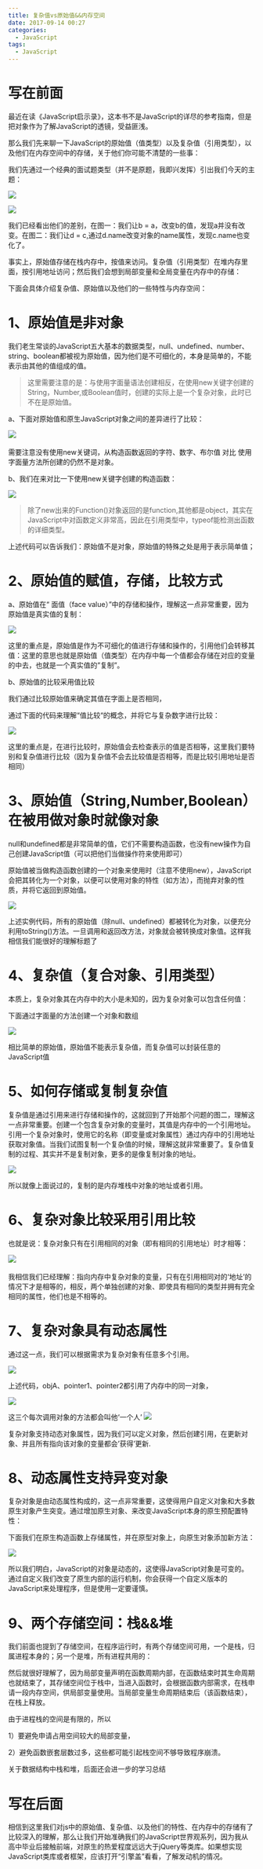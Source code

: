 ```yaml
---
title: 复杂值vs原始值&&内存空间
date: 2017-09-14 00:27
categories:
  - JavaScript
tags:
  - JavaScript
---
```

# 写在前面
最近在读《JavaScript启示录》，这本书不是JavaScript的详尽的参考指南，但是把对象作为了解JavaScript的透镜，受益匪浅。

那么我们先来聊一下JavaScript的原始值（值类型）以及复杂值（引用类型），以及他们在内存空间中的存储，关于他们你可能不清楚的一些事：

我们先通过一个经典的面试题类型（并不是原题，我即兴发挥）引出我们今天的主题：

<fancybox>![](https://www.chenqaq.com/assets/cnblogs_img/1140602-20170913231017985-195870781.png)</fancybox>

<fancybox>![](https://www.chenqaq.com/assets/cnblogs_img/1140602-20170913231023453-1314449337.png)</fancybox>

我们已经看出他们的差别，在图一：我们让b = a，改变b的值，发现a并没有改变。在图二：我们让d = c,通过d.name改变对象的name属性，发现c.name也变化了。

事实上，原始值存储在栈内存中，按值来访问。复杂值（引用类型）在堆内存里面，按引用地址访问；然后我们会想到局部变量和全局变量在内存中的存储：

下面会具体介绍复杂值、原始值以及他们的一些特性与内存空间：

<!-- more -->

# 1、原始值是非对象
我们老生常谈的JavaScript五大基本的数据类型，null、undefined、number、string、boolean都被视为原始值，因为他们是不可细化的，本身是简单的，不能表示由其他的值组成的值。

>这里需要注意的是：与使用字面量语法创建相反，在使用new关键字创建的String，Number,或Boolean值时，创建的实际上是一个复杂对象，此时已不在是原始值。

a、下面对原始值和原生JavaScript对象之间的差异进行了比较：

![](https://www.chenqaq.com/assets/cnblogs_img/201709/1140602-20170913231146563-337622010.png)
　　

需要注意没有使用new关键词，从构造函数返回的字符、数字、布尔值 对比 使用字面量方法所创建的仍然不是对象。

b、我们在来对比一下使用new关键字创建的构造函数：

![](https://www.chenqaq.com/assets/cnblogs_img/1140602-20170913231156532-810228402.png)

>除了new出来的Function()对象返回的是function,其他都是object，其实在JavaScript中对函数定义非常高，因此在引用类型中，typeof能检测出函数的详细类型。

上述代码可以告诉我们：原始值不是对象，原始值的特殊之处是用于表示简单值；


# 2、原始值的赋值，存储，比较方式
a、原始值在“ 面值（face value）”中的存储和操作，理解这一点非常重要，因为原始值是真实值的复制：

![](https://www.chenqaq.com/assets/cnblogs_img/1140602-20170913231311875-1631648021.png)

这里的重点是，原始值是作为不可细化的值进行存储和操作的，引用他们会转移其值：这里的意思也就是原始值（值类型）在内存中每一个值都会存储在对应的变量的中去，也就是一个真实值的”复制”。

b、原始值的比较采用值比较

我们通过比较原始值来确定其值在字面上是否相同，

通过下面的代码来理解“值比较“的概念，并将它与复杂数字进行比较：

![](https://www.chenqaq.com/assets/cnblogs_img/1140602-20170913231319063-1160059969.png)

这里的重点是，在进行比较时，原始值会去检查表示的值是否相等，这里我们要特别和复杂值进行比较（因为复杂值不会去比较值是否相等，而是比较引用地址是否相同）

# 3、原始值（String,Number,Boolean）在被用做对象时就像对象
null和undefined都是非常简单的值，它们不需要构造函数，也没有new操作为自己创建JavaScript值（可以把他们当做操作符来使用即可）

原始值被当做构造函数创建的一个对象来使用时（注意不使用new），JavaScript会把其转化为一个对象，以便可以使用对象的特性（如方法），而抛弃对象的性质，并将它返回到原始值。

![](https://www.chenqaq.com/assets/cnblogs_img/1140602-20170913231332547-1514482111.png)

上述实例代码，所有的原始值（除null、undefined）都被转化为对象，以便充分利用toString()方法。一旦调用和返回改方法，对象就会被转换成对象值。这样我相信我们能很好的理解标题了


# 4、复杂值（复合对象、引用类型）
本质上，复杂对象其在内存中的大小是未知的，因为复杂对象可以包含任何值：

下面通过字面量的方法创建一个对象和数组

![](https://www.chenqaq.com/assets/cnblogs_img/1140602-20170913231400032-907471302.png)

相比简单的原始值，原始值不能表示复杂值，而复杂值可以封装任意的JavaScript值


# 5、如何存储或复制复杂值
复杂值是通过引用来进行存储和操作的，这就回到了开始那个问题的图二，理解这一点非常重要。创建一个包含复杂对象的变量时，其值是内存中的一个引用地址。引用一个复杂对象时，使用它的名称（即变量或对象属性）通过内存中的引用地址获取对象值。当我们试图复制一个复杂值的时候，理解这就非常重要了。复杂值复制的过程、其实并不是复制对象，更多的是像复制对象的地址。

![](https://www.chenqaq.com/assets/cnblogs_img/1140602-20170913231431438-2039701940.png)

所以就像上面说过的，复制的是内存堆栈中对象的地址或者引用。


# 6、复杂对象比较采用引用比较
也就是说：复杂对象只有在引用相同的对象（即有相同的引用地址）时才相等：

![](https://www.chenqaq.com/assets/cnblogs_img/1140602-20170913231437907-916859876.png) 　　

我相信我们已经理解：指向内存中复杂对象的变量，只有在引用相同对的‘地址’的情况下才是相等的，相反，两个单独创建的对象、即使具有相同的类型并拥有完全相同的属性，他们也是不相等的。

# 7、复杂对象具有动态属性
通过这一点，我们可以根据需求为复杂对象有任意多个引用。

![](https://www.chenqaq.com/assets/cnblogs_img/1140602-20170913233107141-918248776.png)

上述代码，objA、pointer1、pointer2都引用了内存中的同一对象，

![](https://www.chenqaq.com/assets/cnblogs_img/1140602-20170913233609360-1143644352.png)

这三个每次调用对象的方法都会叫他‘一个人’
![](https://www.chenqaq.com/assets/cnblogs_img/1140602-20170914001921625-1701844322.png)

复杂对象支持动态对象属性，因为我们可以定义对象，然后创建引用，在更新对象、并且所有指向该对象的变量都会’获得’更新.

# 8、动态属性支持异变对象
复杂对象是由动态属性构成的，这一点非常重要，这使得用户自定义对象和大多数原生对象产生突变。通过增加原生对象、来改变JavaScript本身的原生预配置特性：

下面我们在原生构造函数上存储属性，并在原型对象上，向原生对象添加新方法：

![](https://www.chenqaq.com/assets/cnblogs_img/1140602-20170913231534250-51088985.png)

所以我们明白，JavaScript的对象是动态的，这使得JavaScript对象是可变的。通过自定义我们改变了原生内部的运行机制，你会获得一个自定义版本的JavaScript来处理程序，但是使用一定要谨慎。

# 9、两个存储空间：栈&&堆
 我们前面也提到了存储空间，在程序运行时，有两个存储空间可用，一个是栈，归属进程本身的；另一个是堆，所有进程共用的：

然后就很好理解了，因为局部变量声明在函数周期内部，在函数结束时其生命周期也就结束了，其存储空间位于栈中，当进入函数时，会根据函数内部需求，在栈申请一段内存空间，供局部变量使用。当局部变量生命周期结束后（该函数结束），在栈上释放。

由于进程栈的空间是有限的，所以

1）要避免申请占用空间较大的局部变量，

2）避免函数嵌套层数过多，这些都可能引起栈空间不够导致程序崩溃。

关于数据结构中栈和堆，后面还会进一步的学习总结

# 写在后面
相信到这里我们对js中的原始值、复杂值、以及他们的特性、在内存中的存储有了比较深入的理解，那么让我们开始准确我们的JavaScript世界观系列，因为我从高中毕业后接触前端，对原生的热爱程度远远大于jQuery等类库。如果想实现JavaScript类库或者框架，应该打开“引擎盖”看看，了解发动机的情况。